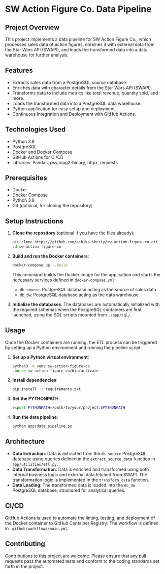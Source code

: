 # SW Action Figure Co. Data Pipeline

## Project Overview
This project implements a data pipeline for SW Action Figure Co., which processes sales data of action figures, enriches it with external data from the Star Wars API (SWAPI), and loads the transformed data into a data warehouse for further analysis.

## Features
- Extracts sales data from a PostgreSQL source database.
- Enriches data with character details from the Star Wars API (SWAPI).
- Transforms data to include metrics like total revenue, quantity sold, and more.
- Loads the transformed data into a PostgreSQL data warehouse.
- Python application for easy setup and deployment.
- Continuous Integration and Deployment with GitHub Actions.

## Technologies Used
- Python 3.9
- PostgreSQL
- Docker and Docker Compose
- GitHub Actions for CI/CD
- Libraries: Pandas, psycopg2-binary, httpx, requests

## Prerequisites
- Docker
- Docker Compose
- Python 3.9
- Git (optional, for cloning the repository)

## Setup Instructions

1. **Clone the repository** (optional if you have the files already):
   ```bash
   git clone https://github.com/ashika-shetty/sw-action-figure-co.git
   cd sw-action-figure-co
   ```

2. **Build and run the Docker containers**:
   ```bash
   docker-compose up --build
   ```
   This command builds the Docker image for the application and starts the necessary services defined in `docker-compose.yml`:
   - `db_source`: PostgreSQL database acting as the source of sales data.
   - `db_dw`: PostgreSQL database acting as the data warehouse.

3. **Initialize the databases**:
   The databases are automatically initialized with the required schemas when the PostgreSQL containers are first launched, using the SQL scripts mounted from `./app/sql/`.

## Usage

Once the Docker containers are running, the ETL process can be triggered by setting up a Python environment and running the pipeline script:

1. **Set up a Python virtual environment**:
   ```bash
   python3 -m venv sw-action-figure-co
   source sw-action-figure-co/bin/activate
   ```

2. **Install dependencies**:
   ```bash
   pip install -r requirements.txt
   ```

3. **Set the PYTHONPATH**:
   ```bash
   export PYTHONPATH=/path/to/your/project:$PYTHONPATH
   ```

4. **Run the data pipeline**:
   ```bash
   python app/data_pipeline.py
   ```

## Architecture

- **Data Extraction**: Data is extracted from the `db_source` PostgreSQL database using queries defined in the `extract_source_data` function in `app/utilities/etl.py`.
- **Data Transformation**: Data is enriched and transformed using both internal business logic and external data fetched from SWAPI. The transformation logic is implemented in the `transform_data` function.
- **Data Loading**: The transformed data is loaded into the `db_dw` PostgreSQL database, structured for analytical queries.

## CI/CD

GitHub Actions is used to automate the linting, testing, and deployment of the Docker container to GitHub Container Registry. The workflow is defined in `.github/workflows/main.yml`.

## Contributing

Contributions to this project are welcome. Please ensure that any pull requests pass the automated tests and conform to the coding standards set forth in the project.